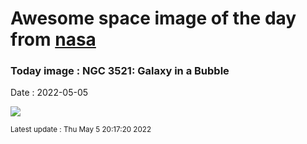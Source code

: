 
# Awesome space image of the day from [nasa](https://api.nasa.gov/)

### Today image : NGC 3521: Galaxy in a Bubble

Date : 2022-05-05


![](https://apod.nasa.gov/apod/image/2205/NGC3521LRGBHaAPOD-20_1024.jpg)

<small>Latest update : Thu May  5 20:17:20 2022</small>


